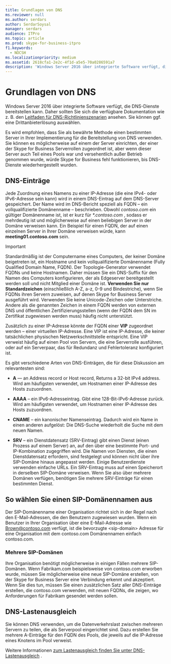 ```yaml
---
title: Grundlagen von DNS
ms.reviewer: null
ms.author: serdars
author: SerdarSoysal
manager: serdars
audience: ITPro
ms.topic: article
ms.prod: skype-for-business-itpro
f1.keywords:
  - NOCSH
ms.localizationpriority: medium
ms.assetid: 2618cfa1-2e2c-4f1d-a5e5-70a0286591a7
description: 'Windows Server 2016 über integrierte Software verfügt, die DNS-Dienste bereitstellen kann. Daher sollten Sie sich die verfügbare Dokumentation wie z. B. den LEITFADEN für DNS-Richtlinienszenarien ansehen. Sie können ggf. eine Drittanbieterlösung auswählen.'
---
```


# <a name="dns-basics"></a>Grundlagen von DNS
 
Windows Server 2016 über integrierte Software verfügt, die DNS-Dienste bereitstellen kann. Daher sollten Sie sich die verfügbare Dokumentation wie z. B. den [Leitfaden für DNS-Richtlinienszenarien](/windows-server/networking/dns/deploy/dns-policy-scenario-guide) ansehen. Sie können ggf. eine Drittanbieterlösung auswählen.
  
Es wird empfohlen, dass Sie als bewährte Methode einen bestimmten Server in Ihrer Implementierung für die Bereitstellung von DNS verwenden. Sie können es möglicherweise auf einem der Server einrichten, der einer der Skype for Business Serverrollen zugeordnet ist, aber wenn dieser Server auch Teil eines Pools war und versehentlich außer Betrieb genommen wurde, würde Skype for Business fehl funktionieren, bis DNS-Dienste wiederhergestellt wurden.
  
## <a name="dns-records"></a>DNS-Einträge

Jede Zuordnung eines Namens zu einer IP-Adresse (die eine IPv4- oder IPv6-Adresse sein kann) wird in einem DNS-Eintrag auf dem DNS-Server gespeichert. Der Name wird im DNS-Bericht speziell als FQDN – ein vollqualifizierte Domänenname – beschrieben. Obwohl  *contoso.com*  ein gültiger Domänenname ist, ist er kurz für *\*.contoso.com*  , sodass er mehrdeutig ist und möglicherweise auf einen beliebigen Server in der Domäne verweisen kann. Ein Beispiel für einen FQDN, der auf einen einzelnen Server in Ihrer Domäne verweisen würde, kann **meeting01.contoso.com** sein.
  
> [!IMPORTANT]
> Standardmäßig ist der Computername eines Computers, der keiner Domäne beigetreten ist, ein Hostname und kein vollqualifizierte Domänenname (Fully Qualified Domain Name, FQDN). Der Topologie-Generator verwendet FQDNs und keine Hostnamen. Daher müssen Sie ein DNS-Suffix für den Namen des Computers konfigurieren, der als Edgeserver bereitgestellt werden soll und nicht Mitglied einer Domäne ist. **Verwenden Sie nur Standardzeichen** (einschließlich A-Z, a-z, 0-9 und Bindestriche), wenn Sie FQDNs ihren Servern zuweisen, auf denen Skype for Business Server ausgeführt wird. Verwenden Sie keine Unicode-Zeichen oder Unterstriche. Andere als die genannten Zeichen in einem FQDN werden von externen DNS und öffentlichen Zertifizierungsstellen (wenn der FQDN dem SN im Zertifikat zugewiesen werden muss) häufig nicht unterstützt.
  
Zusätzlich zu einer IP-Adresse könnte der FQDN einer **VIP** zugeordnet werden – einer virtuellen IP-Adresse. Eine VIP ist eine IP-Adresse, die keiner tatsächlichen physischen Netzwerkschnittstelle entspricht. Eine VIP verweist häufig auf einen Pool von Servern, die eine Serverrolle ausführen, oder auf ein Serverpaar, das für Redundanz und Fehlertoleranz konfiguriert ist.
  
Es gibt verschiedene Arten von DNS-Einträgen, die für diese Diskussion am relevantesten sind: 
  
- **A** — an Address record or Host record, Returns a 32-bit IPv4 address. Wird am häufigsten verwendet, um Hostnamen einer IP-Adresse des Hosts zuzuordnen.
    
- **AAAA** – ein IPv6-Adresseintrag. Gibt eine 128-Bit-IPv6-Adresse zurück. Wird am häufigsten verwendet, um Hostnamen einer IP-Adresse des Hosts zuzuordnen.
    
- **CNAME** – ein kanonischer Namenseintrag. Dadurch wird ein Name in einen anderen aufgelöst: Die DNS-Suche wiederholt die Suche mit dem neuen Namen.
    
- **SRV** – ein Dienstdatensatz (SRV-Eintrag) gibt einen Dienst (einen Prozess auf einem Server) an, auf den über eine bestimmte Port- und IP-Kombination zugegriffen wird. Die Namen von Diensten, die einen Dienstdatensatz erfordern, sind festgelegt und können nicht über ihre SIP-Domäne hinaus angepasst werden. Einige Benutzerdienste verwenden einfache URLs. Ein SRV-Eintrag muss auf einen Speicherort in derselben SIP-Domäne verweisen. Wenn Sie also über mehrere Domänen verfügen, benötigen Sie mehrere SRV-Einträge für einen bestimmten Dienst.
    
## <a name="how-to-choose-a-sip-domain-name"></a>So wählen Sie einen SIP-Domänennamen aus
<a name="BK_NameSIP"> </a>

Der SIP-Domänenname einer Organisation richtet sich in der Regel nach den E-Mail-Adressen, die den Benutzern zugewiesen wurden. Wenn ein Benutzer in Ihrer Organisation über eine E-Mail-Adresse wie Brown@contoso.com verfügt, ist die bevorzugte \<sip-domain\> Adresse für eine Organisation mit dem contoso.com Domänennamen einfach contoso.com.
  
### <a name="multiple-sip-domains"></a>Mehrere SIP-Domänen

 Ihre Organisation benötigt möglicherweise in einigen Fällen mehrere SIP-Domänen. Wenn Fabrikam.com beispielsweise von contoso.com erworben wurde, müssen Sie möglicherweise eine neue SIP-Domäne erstellen, von der Skype for Business Server eine Verbindung erkennt und akzeptiert. Wenn Sie dies tun, müssen Sie einen zusätzlichen Satz aller DNS-Einträge erstellen, die contoso.com verwenden, mit neuen FQDNs, die zeigen, wo Anforderungen für Fabrikam gesendet werden sollen.
  
## <a name="dns-load-balancing"></a>DNS-Lastenausgleich
<a name="BK_NameSIP"> </a>

Sie können DNS verwenden, um die Datenverkehrslast zwischen mehreren Servern zu teilen, die als Serverpool eingerichtet sind. Dazu erstellen Sie mehrere A-Einträge für den FQDN des Pools, die jeweils auf die IP-Adresse eines Knotens im Pool verweist.
  
Weitere Informationen [zum Lastenausgleich finden Sie unter DNS-Lastenausgleich](../../plan-your-deployment/edge-server-deployments/advanced-edge-server-dns.md#DNSLB) .
